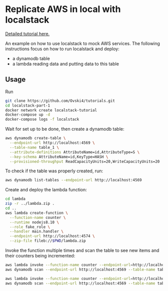 Replicate AWS in local with localstack
======================================

[Detailed tutorial here.](https://baptiste.bouchereau.pro/tutorial/mock-aws-services-with-localstack/)

An example on how to use localstack to mock AWS services. The following instructions focus on how to run localstack and deploy:
* a dynamodb table
* a lambda reading data and putting data to this table

Usage
-----

Run

```bash
git clone https://github.com/Ovski4/tutorials.git
cd localstack-part-1
docker network create localstack-tutorial
docker-compose up -d
docker-compose logs -f localstack
```

Wait for set up to be done, then create a dynamodb table:

```bash
aws dynamodb create-table \
  --endpoint-url http://localhost:4569 \
  --table-name table_1 \
  --attribute-definitions AttributeName=id,AttributeType=S \
  --key-schema AttributeName=id,KeyType=HASH \
  --provisioned-throughput ReadCapacityUnits=20,WriteCapacityUnits=20
```

To check if the table was properly created, run:

```bash
aws dynamodb list-tables --endpoint-url http://localhost:4569
```

Create and deploy the lambda function:

```bash
cd lambda
zip -r ../lambda.zip .
cd ..
aws lambda create-function \
  --function-name counter \
  --runtime nodejs8.10 \
  --role fake_role \
  --handler main.handler \
  --endpoint-url http://localhost:4574 \
  --zip-file fileb://$PWD/lambda.zip
```

Invoke the function multiple times and scan the table to see new items and their counters being incremented:

```bash
aws lambda invoke --function-name counter --endpoint-url=http://localhost:4574 --payload '{"id": "test"}' output.txt
aws dynamodb scan --endpoint-url http://localhost:4569 --table-name table_1

aws lambda invoke --function-name counter --endpoint-url=http://localhost:4574 --payload '{"id": "test2"}' output.txt
aws dynamodb scan --endpoint-url http://localhost:4569 --table-name table_1
```
